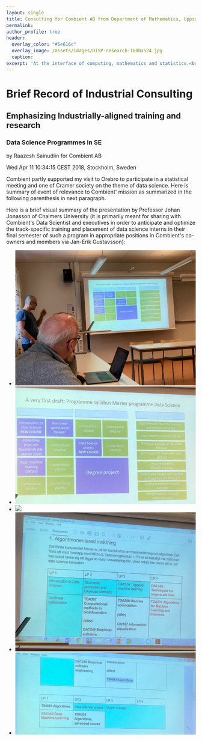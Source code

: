 ```yaml
---
layout: single
title: Consulting for Combient AB from Department of Mathematics, Uppsala University - 03/2017 - 2018 - Subtopic: Data Science Programmes in SE
permalink: 
author_profile: true
header:
  overlay_color: "#5e616c"
  overlay_image: /assets/images/DISP-research-1600x524.jpg
  caption: 
excerpt: 'At the interface of computing, mathematics and statistics.<br /><br /><br />'
---
```


# Brief Record of Industrial Consulting 
## Emphasizing Industrially-aligned training and research
### Data Science Programmes in SE

by Raazesh Sainudiin for Combient AB

Wed Apr 11 10:34:15 CEST 2018, Stockholm, Sweden

Combient partly supported my visit to Orebro to participate in a statistical meeting and one of Cramer society on the theme of data science. Here is summary of event of relevance to Combient' mission as summarized in the following parenthesis in next paragraph.


Here is a brief visual summary of the presentation by Professor Johan Jonasson of Chalmers University (it is primarily meant for sharing with Combient's Data Scientist and executives in order to anticipate and optimize the track-specific training and placement of data science interns in their final semester of such a program in appropriate positions in Combient's co-owners and members via Jan-Erik Gustavsson):


* <img src="https://github.com/lamastex/lamastex.github.io/raw/master/_pages/consulting/industry/SE/CombientAB/CombientAB-MathsATUppsala/dataScienceProgramsInSE/Masters/ChalmersPresentationAtCramerSocMeetingOrebro2018/images/dataScienceMScChalmersStyle_0_small.jpg">
* <img src="https://github.com/lamastex/lamastex.github.io/raw/master/_pages/consulting/industry/SE/CombientAB/CombientAB-MathsATUppsala/dataScienceProgramsInSE/Masters/ChalmersPresentationAtCramerSocMeetingOrebro2018/images/dataScienceMScChalmersStyle_1_small.jpg">
* <img src="https://github.com/lamastex/lamastex.github.io/raw/master/_pages/consulting/industry/SE/CombientAB/CombientAB-MathsATUppsala/dataScienceProgramsInSE/Masters/ChalmersPresentationAtCramerSocMeetingOrebro2018/images/">
* <img src="https://github.com/lamastex/lamastex.github.io/raw/master/_pages/consulting/industry/SE/CombientAB/CombientAB-MathsATUppsala/dataScienceProgramsInSE/Masters/ChalmersPresentationAtCramerSocMeetingOrebro2018/images/dataScienceMScChalmersStyle_ExampleTrackAlgorithms_0_small.jpg">
* <img src="https://github.com/lamastex/lamastex.github.io/raw/master/_pages/consulting/industry/SE/CombientAB/CombientAB-MathsATUppsala/dataScienceProgramsInSE/Masters/ChalmersPresentationAtCramerSocMeetingOrebro2018/images/dataScienceMScChalmersStyle_ExampleTrackAlgorithms_1_small.jpg">
